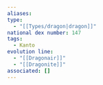```yaml
---
aliases: 
type:
  - "[[Types/dragon|dragon]]"
national dex number: 147
tags:
  - Kanto
evolution line:
  - "[[Dragonair]]"
  - "[[Dragonite]]"
associated: []
---
```

